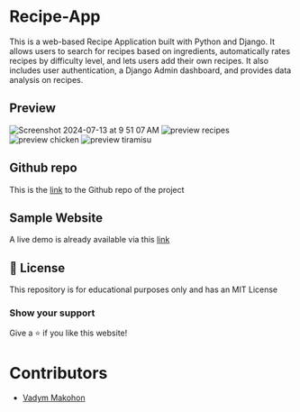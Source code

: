 # Recipe-App
This is a web-based Recipe Application built with Python and Django. It allows users to search for recipes based on ingredients, automatically rates recipes by difficulty level, and lets users add their own recipes. It also includes user authentication, a Django Admin dashboard, and provides data analysis on recipes.

## Preview
![Screenshot 2024-07-13 at 9 51 07 AM](https://github.com/user-attachments/assets/6ef150dc-5704-474b-a299-7ee3e9f44ad4)
![preview recipes](https://github.com/user-attachments/assets/f2cff843-7881-41f3-a18a-a393b5e576b7)
![preview chicken](https://github.com/user-attachments/assets/9f15d643-0960-43ab-aac5-cac29ac3e916)
![preview tiramisu](https://github.com/user-attachments/assets/00aee735-8006-4416-be59-0cfe00f0d5a3)



## Github repo

This is the [link](https://github.com/VadymMakohon/) to the Github repo of the project

## Sample Website

A live demo is already available via this [link](https://https://recipesapp-b0a097f75058.herokuapp.com)

## 📜 License

This repository is for educational purposes only and has an MIT License

### Show your support

Give a ⭐ if you like this website!

# Contributors

* [Vadym Makohon](https://github.com/VadymMakohon/Recipe-App)
